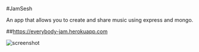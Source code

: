 #JamSesh

An app that allows you to create and share music using express and mongo.

##https://everybody-jam.herokuapp.com

![screenshot](https://everybody-jam.herokuapp.com/screenshot.PNG)